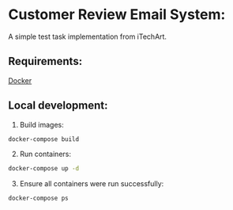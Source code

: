 Customer Review Email System:
=============================
A simple test task implementation from iTechArt.

Requirements:
-------------

[Docker](https://www.docker.com/)

Local development:
-----------------

1. Build images:
```bash
docker-compose build
```

2. Run containers:
```bash
docker-compose up -d
```

3. Ensure all containers were run successfully:
```bash
docker-compose ps
```